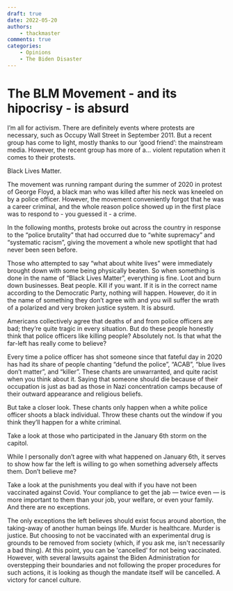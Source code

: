 ```yaml
---
draft: true
date: 2022-05-20
authors:
    - thackmaster
comments: true
categories:
    - Opinions
    - The Biden Disaster
---
```


# The BLM Movement - and its hipocrisy - is absurd

I’m all for activism. There are definitely events where protests are necessary, such as Occupy Wall Street in September 2011. But a recent group has come to light, mostly thanks to our ‘good friend’: the mainstream media. However, the recent group has more of a… violent reputation when it comes to their protests.

Black Lives Matter.

The movement was running rampant during the summer of 2020 in protest of George Floyd, a black man who was killed after his neck was kneeled on by a police officer. However, the movement conveniently forgot that he was a career criminal, and the whole reason police showed up in the first place was to respond to - you guessed it - a crime.

<!-- more -->

In the following months, protests broke out across the country in response to the “police brutality” that had occurred due to “white supremacy” and “systematic racism”, giving the movement a whole new spotlight that had never been seen before.

Those who attempted to say “what about white lives” were immediately brought down with some being physically beaten. So when something is done in the name of “Black Lives Matter”, everything is fine. Loot and burn down businesses. Beat people. Kill if you want. If it is in the correct name according to the Democratic Party, nothing will happen. However, do it in the name of something they don’t agree with and you will suffer the wrath of a polarized and very broken justice system. It is absurd.

Americans collectively agree that deaths of and from police officers are bad; they’re quite tragic in every situation. But do these people honestly think that police officers like killing people? Absolutely not. Is that what the far-left has really come to believe?

Every time a police officer has shot someone since that fateful day in 2020 has had its share of people chanting “defund the police”, “ACAB”, “blue lives don’t matter”, and “killer”. These chants are unwarranted, and quite racist when you think about it. Saying that someone should die because of their occupation is just as bad as those in Nazi concentration camps because of their outward appearance and religious beliefs.

But take a closer look. These chants only happen when a white police officer shoots a black individual. Throw these chants out the window if you think they’ll happen for a white criminal.

Take a look at those who participated in the January 6th storm on the capitol.

While I personally don’t agree with what happened on January 6th, it serves to show how far the left is willing to go when something adversely affects them. Don’t believe me?

Take a look at the punishments you deal with if you have not been vaccinated against Covid. Your compliance to get the jab — twice even — is more important to them than your job, your welfare, or even your family. And there are no exceptions.

The only exceptions the left believes should exist focus around abortion, the taking-away of another human beings life. Murder is healthcare. Murder is justice. But choosing to not be vaccinated with an experimental drug is grounds to be removed from society (which, if you ask me, isn't necessarily a bad thing). At this point, you can be 'cancelled' for not being vaccinated. However, with several lawsuits against the Biden Administration for overstepping their boundaries and not following the proper procedures for such actions, it is looking as though the mandate itself will be cancelled. A victory for cancel culture.
